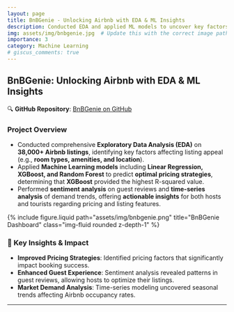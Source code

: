 ```yaml
---
layout: page
title: BnBGenie - Unlocking Airbnb with EDA & ML Insights
description: Conducted EDA and applied ML models to uncover key factors influencing Airbnb listings, optimal pricing strategies, and demand trends.
img: assets/img/bnbgenie.jpg  # Update this with the correct image path
importance: 3
category: Machine Learning
# giscus_comments: true
---     
```


## BnBGenie: Unlocking Airbnb with EDA & ML Insights

🔍 **GitHub Repository**: [BnBGenie on GitHub](https://github.com/BSAkash/BnBGenie)

### Project Overview
- Conducted comprehensive **Exploratory Data Analysis (EDA)** on **38,000+ Airbnb listings**, identifying key factors affecting listing appeal (e.g., **room types, amenities, and location**).
- Applied **Machine Learning models** including **Linear Regression, XGBoost, and Random Forest** to predict **optimal pricing strategies**, determining that **XGBoost** provided the highest R-squared value.
- Performed **sentiment analysis** on guest reviews and **time-series analysis** of demand trends, offering **actionable insights** for both hosts and tourists regarding pricing and listing features.

<div class="row justify-content-sm-center">
    <div class="col-sm-8 mt-3 mt-md-0">
        {% include figure.liquid path="assets/img/bnbgenie.png" title="BnBGenie Dashboard" class="img-fluid rounded z-depth-1" %}
    </div>
</div>

### 🔹 Key Insights & Impact
- **Improved Pricing Strategies**: Identified pricing factors that significantly impact booking success.
- **Enhanced Guest Experience**: Sentiment analysis revealed patterns in guest reviews, allowing hosts to optimize their listings.
- **Market Demand Analysis**: Time-series modeling uncovered seasonal trends affecting Airbnb occupancy rates.

---